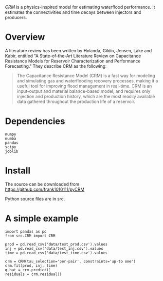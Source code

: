 _CRM_ is a physics-inspired model for estimating waterflood performance. It estimates the connectivities and time decays between injectors and producers.

# Overview

A literature review has been written by Holanda, Gildin, Jensen, Lake and Kabir, entitled "A State-of-the-Art Literature Review on Capacitance Resistance Models for Reservoir Characterization and Performance Forecasting." They describe CRM as the following:
> The Capacitance Resistance Model (CRM) is a fast way for modeling and simulating gas and waterflooding recovery processes, making it a useful tool for improving flood management in real-time. CRM is an input-output and material balance-based model, and requires only injection and production history, which are the most readily available data gathered throughout the production life of a reservoir.

# Dependencies
    numpy
    numba
    pandas
    scipy
    joblib

# Install
The source can be downloaded from <https://github.com/frank1010111/pyCRM>

Python source files are in src.

# A simple example
    import pandas as pd
    from src.CRM import CRM

    prod = pd.read_csv('data/test_prod.csv').values
    inj = pd.read_csv('data/test_inj.csv').values
    time = pd.read_csv('data/test_time.csv').values
    
    crm = CRM(tau_selection='per-pair', constraints='up-to one')
    crm.fit(prod, inj, time)
    q_hat = crm.predict()
    residuals = crm.residual()

